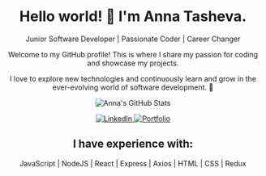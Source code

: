<!-- Introduction -->
<h1 align="center">Hello world! 👋 I'm Anna Tasheva.</h1>
<p align="center">
  Junior Software Developer | Passionate Coder | Career Changer
</p>

<p align="center">
Welcome to my GitHub profile! This is where I share my passion for coding and showcase my projects. 
</p>

<p align="center">
I love to explore new technologies and continuously learn and grow in the ever-evolving world of software development. 🌱 </p>

<p align="center">
  <img src="https://github-readme-stats.vercel.app/api?username=annatas77&show_icons=true&theme=nightowl" alt="Anna's GitHub Stats" />
</p>


<!-- Social Media and Portfolio Links -->
<p align="center">
  <a href="https://www.linkedin.com/in/anna-tasheva-48074085/">
    <img src="https://img.shields.io/badge/LinkedIn-Anna%20Tasheva-blue?style=flat&logo=linkedin" alt="LinkedIn" />
  </a>

  <a href="https://hi-anna.com/">
    <img src="https://img.shields.io/badge/Portfolio-hi%E2%80%93anna.com-brightgreen" alt="Portfolio" />
  </a>
</p>


<!-- Languages and Tools -->
<h2 align="center">I have experience with: </h2>
<p align="center">
JavaScript | NodeJS | React |
Express | Axios | HTML | CSS | Redux
</p>

